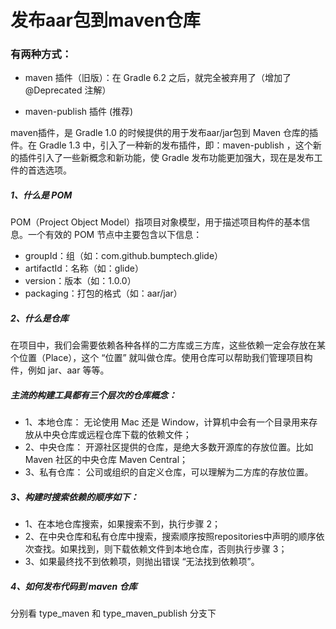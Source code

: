 # 发布aar包到maven仓库

### 有两种方式：

- maven 插件（旧版）：在 Gradle 6.2 之后，就完全被弃用了（增加了 @Deprecated 注解）

- maven-publish 插件 (推荐)

maven插件，是 Gradle 1.0 的时候提供的用于发布aar/jar包到 Maven 仓库的插件。在 Gradle 1.3 中，引入了一种新的发布插件，即：maven-publish ，这个新的插件引入了一些新概念和新功能，使 Gradle 发布功能更加强大，现在是发布工件的首选选项。


##### 1、什么是 POM

POM（Project Object Model）指项目对象模型，用于描述项目构件的基本信息。一个有效的 POM 节点中主要包含以下信息：

- groupId：组（如：com.github.bumptech.glide）
- artifactId：名称（如：glide）
- version：版本（如：1.0.0）
- packaging：打包的格式（如：aar/jar）

##### 2、什么是仓库

在项目中，我们会需要依赖各种各样的二方库或三方库，这些依赖一定会存放在某个位置（Place），这个 “位置” 就叫做仓库。使用仓库可以帮助我们管理项目构件，例如 jar、aar 等等。

##### 主流的构建工具都有三个层次的仓库概念：


- 1、本地仓库： 无论使用 Mac 还是 Window，计算机中会有一个目录用来存放从中央仓库或远程仓库下载的依赖文件；
- 2、中央仓库： 开源社区提供的仓库，是绝大多数开源库的存放位置。比如 Maven 社区的中央仓库 Maven Central；
- 3、私有仓库： 公司或组织的自定义仓库，可以理解为二方库的存放位置。

##### 3、构建时搜索依赖的顺序如下：

- 1、在本地仓库搜索，如果搜索不到，执行步骤 2；
- 2、在中央仓库和私有仓库中搜索，搜索顺序按照repositories中声明的顺序依次查找。如果找到，则下载依赖文件到本地仓库，否则执行步骤 3；
- 3、如果最终找不到依赖项，则抛出错误 “无法找到依赖项”。

##### 4、如何发布代码到 maven 仓库

分别看 type_maven 和 type_maven_publish 分支下